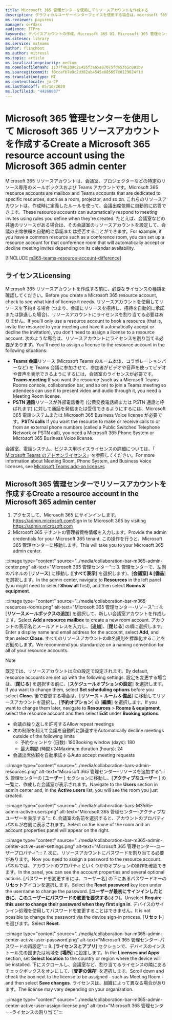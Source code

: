 ```yaml
---
title: Microsoft 365 管理センターを使用してリソースアカウントを作成する
description: グラフィカルユーザーインターフェイスを使用する場合は、microsoft 365 管理センターを使用して、microsoft teams の会議室とコラボレーションバーのリソースアカウントを作成することができます。
ms.reviewer: payurevi
manager: serdars
audience: ITPro
keywords: デバイスアカウントの作成、Microsoft 365 UI、Microsoft 365 管理センター
ms.sitesec: library
ms.service: msteams
author: flinchbot
ms.author: mitressl
ms.topic: article
ms.localizationpriority: medium
ms.openlocfilehash: 1137f462b9c21455f3a65a87075fd653b5c081b9
ms.sourcegitcommit: f0ccafb7e9c2d382ab4545e085657e8129024f1d
ms.translationtype: MT
ms.contentlocale: ja-JP
ms.lasthandoff: 05/16/2020
ms.locfileid: "44268037"
---
```

# <a name="create-a-microsoft-365-resource-account-using-the-microsoft-365-admin-center"></a><span data-ttu-id="5bb27-104">Microsoft 365 管理センターを使用して Microsoft 365 リソースアカウントを作成する</span><span class="sxs-lookup"><span data-stu-id="5bb27-104">Create a Microsoft 365 resource account using the Microsoft 365 admin center</span></span>

<span data-ttu-id="5bb27-105">Microsoft 365 リソースアカウントは、会議室、プロジェクターなどの特定のリソース専用のメールボックスおよび Teams アカウントです。</span><span class="sxs-lookup"><span data-stu-id="5bb27-105">Microsoft 365 resource accounts are mailbox and Teams accounts that are dedicated to specific resources, such as a room, projector, and so on.</span></span> <span data-ttu-id="5bb27-106">これらのリソースアカウントは、作成時に定義したルールを使って、会議出席依頼に自動的に応答できます。</span><span class="sxs-lookup"><span data-stu-id="5bb27-106">These resource accounts can automatically respond to meeting invites using rules you define when they're created.</span></span> <span data-ttu-id="5bb27-107">たとえば、会議室などの共通のリソースがある場合は、その会議室のリソースアカウントを設定して、会議の出席依頼を自動的に承諾または拒否することができます。</span><span class="sxs-lookup"><span data-stu-id="5bb27-107">For example, if you have a common resource such as a conference room, you can set up a resource account for that conference room that will automatically accept or decline meeting invites depending on its calendar availability.</span></span>

<!-- The steps in this article show you how to set up a resource account using the Microsoft 365 admin center. If you'd rather use PowerShell to create resource accounts, [Create a resource account using the PowerShell](resource-account-ps.md). -->

[!INCLUDE [m365-teams-resource-account-difference](../includes/m365-teams-resource-account-difference.md)]

## <a name="licensing"></a><span data-ttu-id="5bb27-108">ライセンス</span><span class="sxs-lookup"><span data-stu-id="5bb27-108">Licensing</span></span>

<span data-ttu-id="5bb27-109">Microsoft 365 リソースアカウントを作成する前に、必要なライセンスの種類を確認してください。</span><span class="sxs-lookup"><span data-stu-id="5bb27-109">Before you create a Microsoft 365 resource account, check to see what kind of license it needs.</span></span> <span data-ttu-id="5bb27-110">リソースアカウントを使用してリソースを予約する場合 (つまり、会議にリソースを招待し、招待を自動的に承諾または辞退した場合)、リソースアカウントにライセンスを割り当てる必要はありません。</span><span class="sxs-lookup"><span data-stu-id="5bb27-110">If you'll only use a resource account to book a resource (that is, invite the resource to your meeting and have it automatically accept or decline the invitation), you don't need to assign a license to a resource account.</span></span> <span data-ttu-id="5bb27-111">次のような場合は、リソースアカウントにライセンスを割り当てる必要があります。</span><span class="sxs-lookup"><span data-stu-id="5bb27-111">You'll need to assign a license to the resource account in the following situations:</span></span>

- <span data-ttu-id="5bb27-112">**Teams 会議**リソース (Microsoft Teams のルーム本体、コラボレーションバーなど) を Teams 会議に参加させて、参加者がビデオや音声を使ってビデオや音声を表示できるようにするには、会議室のライセンスが必要です。</span><span class="sxs-lookup"><span data-stu-id="5bb27-112">**Teams meeting** If you want the resource (such as a Microsoft Teams Rooms console, collaboration bar, and so on) to join a Teams meeting so attendees can use it to present video and audio through it, you need a Meeting Room license.</span></span> 
- <span data-ttu-id="5bb27-113">**PSTN 通話**リソースが外部電話番号 (公衆交換電話網または PSTN 通話と呼ばれます) に対して通話を発信または受信できるようにするには、Microsoft 365 電話システムまたは Microsoft 365 Business Voice license が必要です。</span><span class="sxs-lookup"><span data-stu-id="5bb27-113">**PSTN calls** If you want the resource to make or receive calls to or from an external phone numbers (called a Public Switched Telephone Network or PSTN call), you need a Microsoft 365 Phone System or Microsoft 365 Business Voice license.</span></span>

<span data-ttu-id="5bb27-114">会議室、電話システム、ビジネス用ボイスライセンスの詳細については、「 [Microsoft Teams のアドオンライセンス](../teams-add-on-licensing/microsoft-teams-add-on-licensing.md)」を参照してください。</span><span class="sxs-lookup"><span data-stu-id="5bb27-114">For more information about Meeting Room, Phone System, and Business Voice licenses, see [Microsoft Teams add-on licenses](../teams-add-on-licensing/microsoft-teams-add-on-licensing.md)</span></span>

## <a name="create-a-resource-account-in-the-microsoft-365-admin-center"></a><a href="" id="create-device-acct-m365-admin-ctr"></a><span data-ttu-id="5bb27-115">Microsoft 365 管理センターでリソースアカウントを作成する</span><span class="sxs-lookup"><span data-stu-id="5bb27-115">Create a resource account in the Microsoft 365 admin center</span></span>

1. <span data-ttu-id="5bb27-116">アクセスして、Microsoft 365 にサインインします。https://admin.microsoft.com</span><span class="sxs-lookup"><span data-stu-id="5bb27-116">Sign in to Microsoft 365 by visiting https://admin.microsoft.com</span></span>
2. <span data-ttu-id="5bb27-117">Microsoft 365 テナントの管理者資格情報を入力します。</span><span class="sxs-lookup"><span data-stu-id="5bb27-117">Provide the admin credentials for your Microsoft 365 tenant.</span></span> <span data-ttu-id="5bb27-118">この操作を行うと、Microsoft 365 管理センターに移動します。</span><span class="sxs-lookup"><span data-stu-id="5bb27-118">This will take you to your Microsoft 365 admin center.</span></span>

:::image type="content" source="../media/collaboration-bar-m365-admin-center.png" alt-text="Microsoft 365 管理センター":::
3. <span data-ttu-id="5bb27-120">管理センターで、左側のパネルの [**リソース**] に移動し ([**すべて表示**] を選択します)、[**会議室] & [備品**] を選択します。</span><span class="sxs-lookup"><span data-stu-id="5bb27-120">In the admin center, navigate to **Resources** in the left panel (you might need to select **Show all** first), and then select **Rooms & equipment**.</span></span>

:::image type="content" source="../media/collaboration-bar-m365-resources-rooms.png" alt-text="Microsoft 365 管理センター-リソース":::
4. <span data-ttu-id="5bb27-122">[**リソースメールボックスの追加**] を選択して、新しい会議室アカウントを作成します。</span><span class="sxs-lookup"><span data-stu-id="5bb27-122">Select **Add a resource mailbox** to create a new room account.</span></span> <span data-ttu-id="5bb27-123">アカウントの表示名とメールアドレスを入力し、[**追加**]、[**閉じる**] の順に選択します。</span><span class="sxs-lookup"><span data-stu-id="5bb27-123">Enter a display name and email address for the account, select **Add**, and then select **Close**.</span></span> <span data-ttu-id="5bb27-124">すべてのリソースアカウントの命名規則を標準化することをお勧めします。</span><span class="sxs-lookup"><span data-stu-id="5bb27-124">We recommend you standardize on a naming convention for all of your resource accounts.</span></span>

> [!NOTE]
> <span data-ttu-id="5bb27-125">既定では、リソースアカウントは次の設定で設定されます。</span><span class="sxs-lookup"><span data-stu-id="5bb27-125">By default, resource accounts are set up with the following settings.</span></span> <span data-ttu-id="5bb27-126">設定を変更する場合は、[**閉じる**] を選択する前に、[**スケジュールオプションの設定**] を選択します。</span><span class="sxs-lookup"><span data-stu-id="5bb27-126">If you want to change them, select **Set scheduling options** before you select **Close**.</span></span> <span data-ttu-id="5bb27-127">後で変更する場合は、[**リソース**  >  **ルーム & 備品**] に移動してリソースアカウントを選択し、[**予約オプション**] の [**編集**] を選択します。</span><span class="sxs-lookup"><span data-stu-id="5bb27-127">If you want to change them later, navigate to **Resources** > **Rooms & equipment**, select the resource account and then select **Edit** under **Booking options**.</span></span>
>
> - <span data-ttu-id="5bb27-128">会議の繰り返しを許可する</span><span class="sxs-lookup"><span data-stu-id="5bb27-128">Allow repeat meetings</span></span>
> - <span data-ttu-id="5bb27-129">次の制限を超えて会議を自動的に辞退する</span><span class="sxs-lookup"><span data-stu-id="5bb27-129">Automatically decline meetings outside of the following limits</span></span>
>   - <span data-ttu-id="5bb27-130">予約ウィンドウ (日数): 180</span><span class="sxs-lookup"><span data-stu-id="5bb27-130">Booking window (days): 180</span></span>
>   - <span data-ttu-id="5bb27-131">最大期間 (時間):24</span><span class="sxs-lookup"><span data-stu-id="5bb27-131">Maximum duration (hours): 24</span></span>
> - <span data-ttu-id="5bb27-132">会議出席依頼を自動承諾する</span><span class="sxs-lookup"><span data-stu-id="5bb27-132">Auto accept meeting requests</span></span>

:::image type="content" source="../media/collaboration-bars-admin-resources.png" alt-text="Microsoft 365 管理センター-リソースを追加する":::
5. <span data-ttu-id="5bb27-134">管理センターの [**ユーザー** ] セクションに移動し、[**アクティブなユーザー** ] の一覧に、作成した会議室が表示されます。</span><span class="sxs-lookup"><span data-stu-id="5bb27-134">Navigate to the **Users** section in admin center and, in the **Active users** list, you will see the room you just created.</span></span>

:::image type="content" source="../media/collaboration-bars-M3565-admin-active-users.png" alt-text="Microsoft 365 管理センター-アクティブなユーザーを表示する":::
6. <span data-ttu-id="5bb27-136">会議室の名前を選択すると、アカウントのプロパティパネルが右側に表示されます。</span><span class="sxs-lookup"><span data-stu-id="5bb27-136">Select on the name of the room and an account properties panel will appear on the right.</span></span>

:::image type="content" source="../media/collaboration-bar-m365-admin-center-active-user-settings.png" alt-text="Microsoft 365 管理センター-ユーザープロパティ":::
7. <span data-ttu-id="5bb27-138">次に、リソースアカウントにパスワードを割り当てる必要があります。</span><span class="sxs-lookup"><span data-stu-id="5bb27-138">Now you need to assign a password to the resource account.</span></span> <span data-ttu-id="5bb27-139">パネルでは、アカウントのプロパティといくつかのオプションの操作を確認できます。</span><span class="sxs-lookup"><span data-stu-id="5bb27-139">In the panel, you can see the account properties and several optional actions.</span></span> <span data-ttu-id="5bb27-140">[パスワードを変更するには、ユーザー名] の下にあるパスワードキーの**リセット**アイコンを選択します。</span><span class="sxs-lookup"><span data-stu-id="5bb27-140">Select the **Reset password** key icon under the username to change the password.</span></span> <span data-ttu-id="5bb27-141">**[ユーザーが最初にサインインしたときに、このユーザーにパスワードの変更を要求する**(オフ)。</span><span class="sxs-lookup"><span data-stu-id="5bb27-141">Unselect **Require this user to change their password when they first sign in**.</span></span> <span data-ttu-id="5bb27-142">デバイスのサインイン処理を使用してパスワードを変更することはできません。</span><span class="sxs-lookup"><span data-stu-id="5bb27-142">It is not possible to change the password via the device sign-in process.</span></span> <span data-ttu-id="5bb27-143">[**リセット**] を選びます。</span><span class="sxs-lookup"><span data-stu-id="5bb27-143">Select **Reset**.</span></span>

:::image type="content" source="../media/collaboration-bar-m365-admin-center-active-user-password.png" alt-text="Microsoft 365 管理センター-パスワードの再設定":::
8. <span data-ttu-id="5bb27-145">[**ライセンスとアプリ**] セクションで、デバイスのインストール先の国または地域を **[場所]** に設定します。</span><span class="sxs-lookup"><span data-stu-id="5bb27-145">In the **Licenses and Apps** section, set **Select location** to the country or region where the device will be installed.</span></span> <span data-ttu-id="5bb27-146">下にスクロールし、会議室など、割り当てるライセンスの隣にあるチェックボックスをオンにして、[**変更の保存**] を選択します。</span><span class="sxs-lookup"><span data-stu-id="5bb27-146">Scroll down and check the box next to the license to be assigned - such as Meeting Room - and then select **Save changes**.</span></span> <span data-ttu-id="5bb27-147">ライセンスは、組織によって異なる場合があります。</span><span class="sxs-lookup"><span data-stu-id="5bb27-147">The license may vary depending on your organization.</span></span>

:::image type="content" source="../media/collaboration-bar-m365-admin-center-active-user-assign-license.png" alt-text="Microsoft 365 管理センター-ライセンスの割り当て":::
